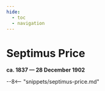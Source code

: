 ```yaml
---
hide:
  - toc
  - navigation 
---
```


# Septimus Price 

**ca. 1837 — 28 December 1902**

--8<-- "snippets/septimus-price.md"

